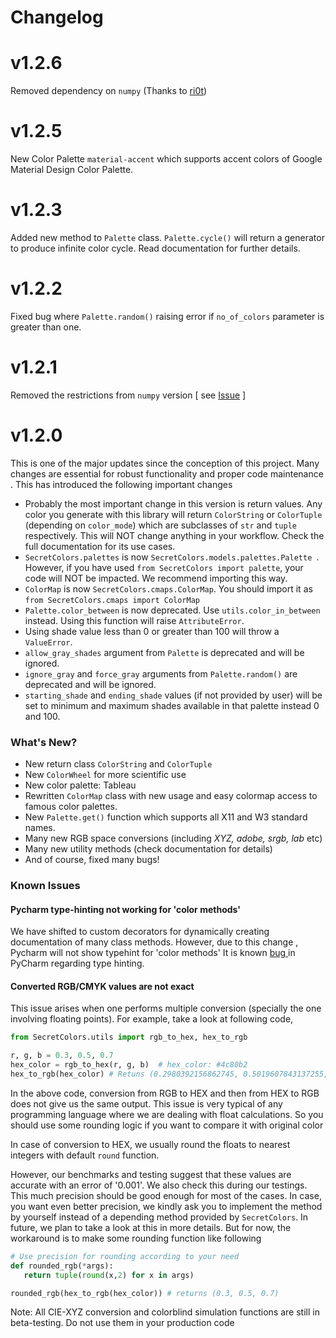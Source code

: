 # Changelog
# v1.2.6
Removed dependency on `numpy` (Thanks to [ri0t](https://github.com/ri0t))
# v1.2.5
New Color Palette `material-accent` which supports accent colors of Google 
Material Design Color Palette.
# v1.2.3
Added new method to `Palette` class. `Palette.cycle()` will return a 
generator to produce infinite color cycle. Read documentation for 
further 
details. 
# v1.2.2
Fixed bug where `Palette.random()` raising error if `no_of_colors` 
parameter is greater than one.
# v1.2.1
Removed the restrictions from `numpy` version [ see [Issue](https://github.com/secretBiology/SecretColors/issues/4) ]
# v1.2.0
This is one of the major updates since the conception of this project. Many
 changes are essential for robust functionality and proper code maintenance
 . This
 has introduced the following important changes
 * Probably the most important change in this version is return values. Any
  color you generate with this library will return `ColorString` or
   `ColorTuple` (depending on `color_mode`) which are subclasses of `str` and
    `tuple` respectively. This will NOT change anything in your workflow. Check the full documentation for its
      use cases.
 * `SecretColors.palettes` is now `SecretColors.models.palettes.Palette
 `. However, if
  you have used `from SecretColors import palette`, your code will NOT be
   impacted. We recommend importing this way.
 * `ColorMap` is now `SecretColors.cmaps.ColorMap`. You should import it as
  `from SecretColors.cmaps import ColorMap`
 * `Palette.color_between` is now deprecated. Use `utils.color_in_between
 ` instead. Using this function will raise `AttributeError`.
 * Using shade value less than 0 or greater than 100 will throw a `ValueError`.
 * `allow_gray_shades` argument from `Palette` is deprecated and will be
  ignored.
 * `ignore_gray` and `force_gray` arguments from `Palette.random()` are
  deprecated and will be ignored.
 * `starting_shade` and `ending_shade` values (if not provided by user) will
  be set to minimum and maximum shades available in that palette instead 0
   and 100.
 
 ### What's New?
 * New return class `ColorString` and `ColorTuple`
 * New `ColorWheel` for more scientific use
 * New color palette: Tableau
 * Rewritten `ColorMap` class with new usage and easy colormap access to
  famous color palettes.
 * New `Palette.get()` function which supports all X11 and W3 standard names.
 * Many new RGB space conversions (including *XYZ, adobe, srgb, lab* etc)
 * Many new utility methods (check documentation for details)
 * And of course, fixed many bugs!
  
 ### Known Issues
 #### Pycharm type-hinting not working for 'color methods'

We have shifted to custom decorators for dynamically creating
 documentation of many class methods. However, due to this change
 , Pycharm will not show typehint for 'color methods' It is known [bug
 ](https://youtrack.jetbrains.com/issue/PY-30190) in PyCharm regarding type hinting.
 
 #### Converted RGB/CMYK values are not exact
 
 This issue arises when one performs multiple conversion (specially the one
  involving floating points). For example, take a look at following code,
  
 ```python
from SecretColors.utils import rgb_to_hex, hex_to_rgb

r, g, b = 0.3, 0.5, 0.7
hex_color = rgb_to_hex(r, g, b)  # hex_color: #4c80b2
hex_to_rgb(hex_color) # Retuns (0.2980392156862745, 0.5019607843137255, 0.6980392156862745)
```

In the above code, conversion from RGB to HEX and then from HEX to RGB does 
not give us the same output. This issue is very typical of any programming
 language where we are dealing with float calculations. So you should use
   some rounding logic if you want to compare it with original color

In case of conversion to HEX, we usually round the floats to nearest
 integers with default `round` function. 
 
However, our benchmarks and testing suggest that these values are accurate 
with an error of '0.001'. We also check this during our testings. This much 
precision should be good enough for most of the cases. In case, you want even 
better precision, we kindly ask you to implement the method by yourself 
instead of a depending method provided by `SecretColors`. In future, 
we plan to take a look at this in more details. But for now, 
the workaround is to make some rounding function like following
 


 ```python
# Use precision for rounding according to your need
def rounded_rgb(*args):
    return tuple(round(x,2) for x in args)

rounded_rgb(hex_to_rgb(hex_color)) # returns (0.3, 0.5, 0.7)
```

Note: All CIE-XYZ conversion and colorblind simulation functions are still in
 beta-testing. Do not use them in your production code